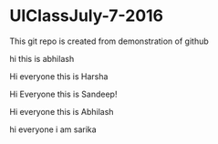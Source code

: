 # UIClassJuly-7-2016
This git repo is created from demonstration of github

hi this is abhilash


Hi everyone this is Harsha

Hi Everyone this is Sandeep!

Hi everyone this is Abhilash

hi everyone i am sarika
